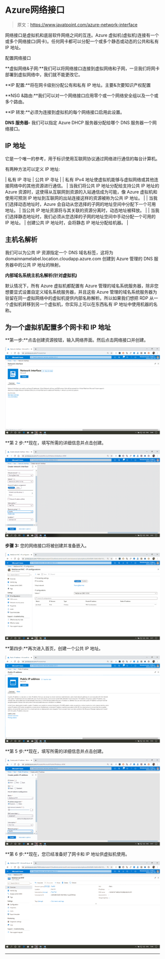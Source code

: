 # Azure网络接口

> 原文：<https://www.javatpoint.com/azure-network-interface>

网络接口是虚拟机和底层软件网络之间的互连。Azure 虚拟机(虚拟机)连接有一个或多个网络接口(网卡)。任何网卡都可以分配一个或多个静态或动态的公共和私有 IP 地址。

配置网络接口

**虚拟网络&子网:**我们可以将网络接口连接到虚拟网络和子网，一旦我们将网卡部署到虚拟网络中，我们就不能更改它。

**IP 配置:**将在网卡级别分配公有和私有 IP 地址。主要&次要知识产权配置

**NSG &路由:**我们可以对一个网络接口应用零个或一个网络安全组以及一个或多个路由。

**IP 转发:**必须为连接到虚拟机的每个网络接口启用此设置。

**DNS 服务器-** 我们可以指定 Azure DHCP 服务器分配给哪个 DNS 服务器一个网络接口。

## IP 地址

它是一个唯一的参考，用于标识使用互联网协议通过网络进行通信的每台计算机。

有两种方法可以定义 IP 地址:

| 私有 IP 寻址 | 公共 IP 寻址 |
| 私有 IPv4 地址使虚拟机能够与虚拟网络或其他连接网络中的其他资源进行通信。 | 当我们将公共 IP 地址分配给支持公共 IP 地址的 Azure 资源时，这使得从互联网到资源的入站通信成为可能，像 Azure 虚拟机和使用可预测 IP 地址到互联网的出站连接这样的资源被称为公共 IP 地址。 |
| 当我们选择动态地址时，Azure 会自动从您选择的子网的地址空间中分配下一个可用地址。 | 当公共 IP 地址资源将与其关联的资源分离时，动态地址被释放。 |
| 当我们选择静态地址时，我们必须从您选择的子网的地址空间中手动分配一个可用的 IP 地址。 | 创建公共 IP 地址时，会将静态 IP 地址分配给机器。 |

## 主机名解析

我们可以为公共 IP 资源指定一个 DNS 域名标签，这将为 domainnamelabel.location.cloudapp.azure.com 创建到 Azure 管理的 DNS 服务器中的公共 IP 地址的映射。

**内部域名系统主机名解析(针对虚拟机)**

默认情况下，所有 Azure 虚拟机都配置有 Azure 管理的域名系统服务器，除非您想要显式设置自定义域名系统服务器，并且这些 Azure 管理的域名系统服务器为驻留在同一虚拟网络中的虚拟机提供内部名称解析。所以如果我们想把 RDP 从一个虚拟机转移到另一个虚拟机，你实际上可以在东西私有 IP 地址中使用机器的名称。

## 为一个虚拟机配置多个网卡和 IP 地址

**第一步:**点击创建资源按钮，输入网络界面。然后点击网络接口并创建。

![Azure Network Interface](img/a7db5e3c44639d3ad23b18e29e786371.png)

**第 2 步:**现在，填写所需的详细信息并点击创建。

![Azure Network Interface](img/18421913f0dcb346f0b46ec5c902d2d3.png)

**步骤 3:** 您的网络接口将被创建并准备嵌入。

![Azure Network Interface](img/b16406f87cfee91e890e9395a198dcc4.png)

**第四步:**再次进入首页，创建一个公共 IP 地址。

![Azure Network Interface](img/27f770ace0633f512ec9222c41aae6a6.png)

**第 5 步:**现在，填写所需的详细信息并点击创建。

![Azure Network Interface](img/2467f28f184e9a9cfa9b36b096d302af.png)

**第 6 步:**现在，您已经准备好了网卡和 IP 地址供虚拟机使用。

![Azure Network Interface](img/95cf7de9adc66bdc4fcae2202050c5cc.png)

* * *